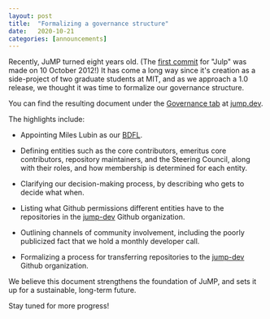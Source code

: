 ```yaml
---
layout: post
title:  "Formalizing a governance structure"
date:   2020-10-21
categories: [announcements]
---
```


Recently, JuMP turned eight years old. (The [first commit](https://github.com/jump-dev/JuMP.jl/commit/688b732c13abf7182e438ca22b0b00890a08be63)
for "Julp" was made on 10 October 2012!) It has come a long way since it's
creation as a side-project of two graduate students at MIT, and as we approach
a 1.0 release, we thought it was time to formalize our governance structure.

You can find the resulting document under the [Governance tab](/pages/governance)
at [jump.dev](https://jump.dev).

The highlights include:

 * Appointing Miles Lubin as our [BDFL](https://en.wikipedia.org/wiki/Benevolent_dictator_for_life).

 * Defining entities such as the core contributors, emeritus core contributors,
   repository maintainers, and the Steering Council, along with their roles, and
   how membership is determined for each entity.

 * Clarifying our decision-making process, by describing who gets to decide what
   when.

 * Listing what Github permissions different entities have to the repositories
   in the [jump-dev](https://github.com/jump-dev) Github organization.

 * Outlining channels of community involvement, including the poorly publicized
   fact that we hold a monthly developer call.

 * Formalizing a process for transferring repositories to the
   [jump-dev](https://github.com/jump-dev) Github organization.

We believe this document strengthens the foundation of JuMP, and sets it up for
a sustainable, long-term future.

Stay tuned for more progress!
